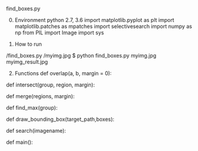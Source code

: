 find_boxes.py

0. Environment
python 2.7, 3.6
import matplotlib.pyplot as plt
import matplotlib.patches as mpatches
import selectivesearch
import numpy as np
from PIL import Image
import sys


1. How to run
<Directory>
/find_boxes.py
/myimg.jpg

<Command>
$ python find_boxes.py myimg.jpg

<Output>
myimg_result.jpg


2. Functions
def overlap(a, b, margin = 0):

def intersect(group, region, margin):

def merge(regions, margin):

def find_max(group):

def draw_bounding_box(target_path,boxes):

def search(imagename):

def main():
